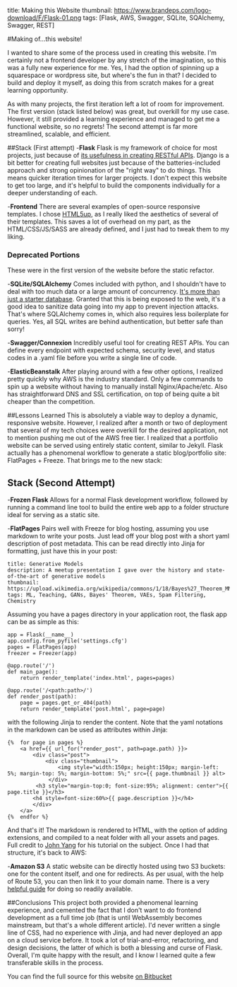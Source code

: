title: Making this Website
thumbnail: https://www.brandeps.com/logo-download/F/Flask-01.png
tags: [Flask, AWS, Swagger, SQLite, SQAlchemy, Swagger, REST]

#Making of...this website!

I wanted to share some of the process used in creating this website. I'm certainly not a frontend developer by any stretch of the imagination, so this was a fully new experience for me. Yes, I had the option of spinning up a squarespace or wordpress site, but where's the fun in that? I decided to build and deploy it myself, as doing this from scratch makes for a great learning opportunity. 

As with many projects, the first iteration left a lot of room for improvement. The first version (stack listed below) was great, but overkill for my use case. However, it still provided a learning experience and managed to get me a functional website, so no regrets! The second attempt is far more streamlined, scalable, and efficient.

##Stack (First attempt)
-**Flask** Flask is my framework of choice for most projects, just because of [its usefulness in creating RESTful APIs](http://dalwilliams.info/localvore). Django is a bit better for creating full websites just because of the batteries-included approach and strong opinionation of the "right way" to do things. This means quicker iteration times for larger projects. I don't expect this website to get too large, and it's helpful to build the components individually for a deeper understanding of each.

-**Frontend** There are several examples of open-source responsive templates. I chose [HTML5up](https://html5up.net/), as I really liked the aesthetics of several of their templates. This saves a lot of overhead on my part, as the HTML/CSS/JS/SASS are already defined, and I just had to tweak them to my liking.

### Deprecated Portions
These were in the first version of the website before the static refactor.

-**SQLite/SQLAlchemy** Comes included with python, and I shouldn't have to deal with too much data or a large amount of concurrency. [It's more than just a starter database](https://pythonbytes.fm/episodes/show/60/don-t-dismiss-sqlite-as-just-a-starter-db). Granted that this is being exposed to the web, it's a good idea to sanitize data going into my app to prevent injection attacks. That's where SQLAlchemy comes in, which also requires less boilerplate for queries. Yes, all SQL writes are behind authentication, but better safe than sorry!

-**Swagger/Connexion** Incredibly useful tool for creating REST APIs. You can define every endpoint with expected schema, security level, and status codes in a .yaml file before you write a single line of code.

-**ElasticBeanstalk** After playing around with a few other options, I realized pretty quickly why AWS is the industry standard. Only a few commands to spin up a website without having to manually install Nginx/Apache/etc. Also has straightforward DNS and SSL certification, on top of being quite a bit cheaper than the competition.

##Lessons Learned
This is absolutely a viable way to deploy a dynamic, responsive website. However, I realized after a month or two of deployment that several of my tech choices were overkill for the desired application, not to mention pushing me out of the AWS free tier. I realized that a portfolio website can be served using entirely static content, similar to Jekyll. Flask actually has a phenomenal workflow to generate a static blog/portfolio site: FlatPages + Freeze. That brings me to the new stack:

## Stack (Second Attempt)
-**Frozen Flask** Allows for a normal Flask development workflow, followed by running a command line tool to build the entire web app to a folder structure ideal for serving as a static site. 

-**FlatPages** Pairs well with Freeze for blog hosting, assuming you use markdown to write your posts. Just lead off your blog post with a short yaml description of post metadata. This can be read directly into Jinja for formatting, just have this in your post:

    title: Generative Models
    description: A meetup presentation I gave over the history and state-of-the-art of generative models
    thumbnail: https://upload.wikimedia.org/wikipedia/commons/1/18/Bayes%27_Theorem_MMB_01.jpg
    tags: ML, Teaching, GANs, Bayes' Theorem, VAEs, Spam Filtering, Chemistry

Assuming you have a pages directory in your application root, the flask app can be as simple as this:

    app = Flask(__name__)
    app.config.from_pyfile('settings.cfg')
    pages = FlatPages(app)
    freezer = Freezer(app)
    
    @app.route('/')
    def main_page():
        return render_template('index.html', pages=pages)
    
    @app.route('/<path:path>/')
    def render_post(path):
        page = pages.get_or_404(path)
        return render_template('post.html', page=page)

with the following Jinja to render the content. Note that the yaml notations in the markdown can be used as attributes within Jinja:

    {%  for page in pages %}
        <a href={{ url_for("render_post", path=page.path) }}>
            <div class="post">
                <div class="thumbnail">
                    <img style="width:150px; height:150px; margin-left: 5%; margin-top: 5%; margin-bottom: 5%;" src={{ page.thumbnail }} alt>
                 </div>
             <h3 style="margin-top:0; font-size:95%; alignment: center">{{ page.title }}</h3>
            <h4 style=font-size:60%>{{ page.description }}</h4>
            </div>
        </a>
    {%  endfor %}

And that's it! The markdown is rendered to HTML, with the option of adding  extensions, and compiled to a neat folder with all your assets and pages. Full credit to [John Yang](https://blog-byjohnyang.herokuapp.com/flask-website/) for his tutorial on the subject. Once I had that structure, it's back to AWS:

-**Amazon S3** A static website can be directly hosted using two S3 buckets: one for the content itself, and one for redirects. As per usual, with the help of Route 53, you can then link it to your domain name. There is a very [helpful guide](https://docs.aws.amazon.com/AmazonS3/latest/dev/website-hosting-custom-domain-walkthrough.html) for doing so readily available. 

##Conclusions
This project both provided a phenomenal learning experience, and cemented the fact that I don't want to do frontend development as a full time job (that is until WebAssembly becomes mainstream, but that's a whole different article). I'd never written a single line of CSS, had no experience with Jinja, and had never deployed an app on a cloud service before. It took a lot of trial-and-error, refactoring, and  design decisions, the latter of which is both a blessing and curse of Flask. Overall, I'm quite happy with the result, and I know I learned quite a few transferable skills in the process.

You can find the full source for this website [on Bitbucket](https://bitbucket.org/dendrondal/portfolio/)